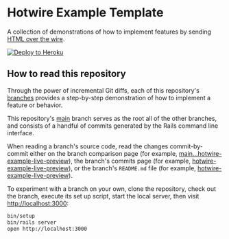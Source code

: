 # Hotwire Example Template

A collection of demonstrations of how to implement features by sending [HTML
over the wire](https://hotwired.dev).

[![Deploy to Heroku](https://www.herokucdn.com/deploy/button.png)][heroku-deploy-app]

[heroku-deploy-app]: https://heroku.com/deploy?template=https://github.com/thoughtbot/hotwire-example-template/tree/hotwire-example-attachment-album

## How to read this repository

Through the power of incremental Git diffs, each of this repository's
[branches][] provides a step-by-step demonstration of how to implement a feature
or behavior.

This repository's [main][] branch serves as the root all of the other branches,
and consists of a handful of commits generated by the Rails command line
interface.

When reading a branch's source code, read the changes commit-by-commit either on
the branch comparison page (for example,
[main...hotwire-example-live-preview][]), the branch's commits page (for
example, [hotwire-example-live-preview][]), or the branch's `README.md` file
(for example, [hotwire-example-live-preview][README]).

To experiment with a branch on your own, clone the repository, check out the
branch, execute its set up script, start the local server, then visit
<http://localhost:3000>:

```sh
bin/setup
bin/rails server
open http://localhost:3000
```

[branches]: https://github.com/thoughtbot/hotwire-example-template/branches/all
[main]: https://github.com/thoughtbot/hotwire-example-template/tree/main
[main...hotwire-example-live-preview]: https://github.com/thoughtbot/hotwire-example-template/compare/hotwire-example-live-preview
[hotwire-example-live-preview]: https://github.com/thoughtbot/hotwire-example-template/commits/hotwire-example-live-preview
[README]: https://github.com/thoughtbot/hotwire-example-template/blob/hotwire-example-live-preview/README.md
